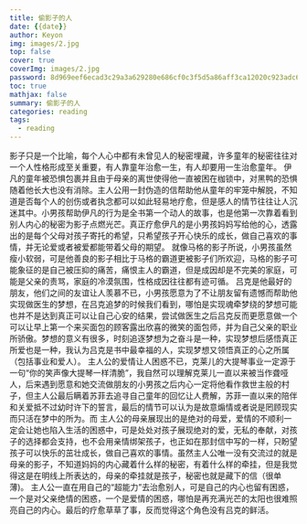```yaml
---
title: 偷影子的人
date: {{date}}
author: Keyon
img: images/2.jpg
top: false
cover: true
coverImg: images/2.jpg
password: 8d969eef6ecad3c29a3a629280e686cf0c3f5d5a86aff3ca12020c923adc6c92
toc: true
mathjax: false
summary: 偷影子的人
categories: reading
tags:
  - reading
---
```


影子只是一个比喻，每个人心中都有未曾见人的秘密埋藏，许多童年的秘密往往对一个人性格形成至关重要，有人靠童年治愈一生，有人却要用一生治愈童年。
伊凡的童年被恐惧包裹并且由于母亲的离世使得他一直被困在枷锁中，对黑鸭的恐惧随着他长大也没有消除。主人公用一封伪造的信帮助他从童年的牢笼中解脱，不知道是否每个人的创伤或者执念都可以如此轻易地疗愈，但是感人的情节往往让人沉迷其中。小男孩帮助伊凡的行为是全书第一个动人的故事，也是他第一次靠着看到别人内心的秘密为影子点燃光芒。真正疗愈伊凡的是小男孩妈妈写给他的心，透露出的是每个父母对孩子寄托的希望，只希望孩子开心快乐的成长，做自己喜欢的事情，并无论爱或者被爱都能带着父母的期望。
就像马格的影子所说，小男孩虽然瘦小软弱，可是他善良的影子相比于马格的霸道更被影子们所欢迎，马格的影子可能象征的是自己被压抑的痛苦，痛恨主人的霸道，但是成因却是不完美的家庭，可能是父亲的责骂，家庭的冷漠氛围，性格成因往往都有迹可循。
吕克是他最好的朋友，他们之间的友谊让人羡慕不已，小男孩愿意为了不让朋友留有遗憾而帮助他实现做医生的梦想，在吕克追梦的时候我们看到，哪怕是实现魂牵梦绕的梦想可能也并不是达到真正可以让自己心安的结果，尝试做医生之后吕克反而更愿意做一个可以让早上第一个来买面包的顾客露出欣喜的微笑的面包师，并为自己父亲的职业所骄傲。梦想的意义有很多，时刻追逐梦想为之奋斗是一种，实现梦想后感悟真正所爱也是一种，我认为吕克是书中最幸福的人，实现梦想又领悟真正的心之所属（包括事业和爱人）。
主人公的爱情让人困惑不已，克莱儿的大提琴事业一定源于一句“你的笑声像大提琴一样清脆”，我自然可以理解克莱儿一直以来被当作聋哑人，后来遇到愿意和她交流做朋友的小男孩之后内心一定将他看作救世主般的村子，但主人公最后瞒着苏菲去追寻自己童年的回忆让人费解，苏菲一直以来的陪伴和关爱抵不过幼时许下的誓言，最后的情节可以认为是故意煽情或者说是罔顾现实而只活在梦中的所为。而
主人公的母亲展现出的是绝对的母爱，爱情的不顺利一定会让她也陷入生活的困惑中，可是处处对孩子展现绝对的爱，无私的奉献，对孩子的选择都会支持，也不会用亲情绑架孩子，也正如在那封信中写的一样，只盼望孩子可以快乐的茁壮成长，做自己喜欢的事情。虽然主人公唯一没有交流过的就是母亲的影子，不知道妈妈的内心藏着什么样的秘密，有着什么样的牵挂，但是我觉得这是在明线上所表达的，母亲的牵挂就是孩子，秘密也就是藏下的信（很单薄)。
主人公一直在用自己的“超能力”去治愈别人，可是自己的内心也留有困惑，一个是对父亲绝情的困惑，一个是爱情的困惑，哪怕是再充满光芒的太阳也很难照亮自己的内心。最后的疗愈草草了事，反而觉得这个角色没有吕克的鲜活。
